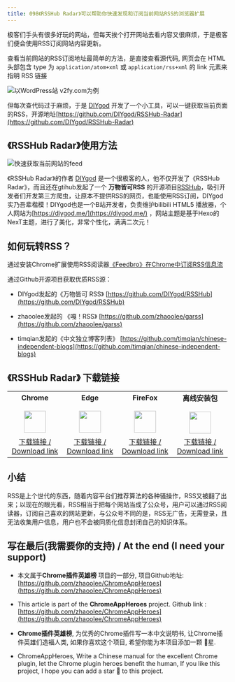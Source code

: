 ```yaml
---
title: 098《RSSHub Radar》可以帮助你快速发现和订阅当前网站RSS的浏览器扩展
---
```




极客们手头有很多好玩的网站，但每天挨个打开网站去看内容又很麻烦，于是极客们便会使用RSS订阅网站内容更新。



查看当前网站的RSS订阅地址最简单的方法，是直接查看源代码,  网页会在 HTML 头部包含 type 为 `application/atom+xml` 或 `application/rss+xml` 的 link 元素来指明 RSS 链接

![以WordPress站 v2fy.com为例](https://cdn.fangyuanxiaozhan.com/assets/1614734878013sTpHGB81.png)



但每次查代码过于麻烦，于是 [DIYgod](https://github.com/DIYgod/) 开发了一个小工具，可以一键获取当前页面的RSS，开源地址[https://github.com/DIYgod/RSSHub-Radar](https://github.com/DIYgod/RSSHub-Radar)



## 《RSSHub Radar》使用方法



![快速获取当前网站的feed](https://cdn.fangyuanxiaozhan.com/assets/1614735419622dCSmRZC4.gif)



《RSSHub Radar》的作者 [DIYgod](https://github.com/DIYgod/) 是一个很极客的人，他不仅开发了《RSSHub Radar》，而且还在gtihub发起了一个 **万物皆可RSS** 的开源项目[RSSHub](https://github.com/DIYgod/RSSHub)，吸引开发者们开发第三方爬虫，让原本不提供RSS的网页，也能使用RSS订阅，DIYgod实乃吾辈楷模！DIYgod也是一个B站开发者，负责维护bilibili HTML5 播放器，个人网站为[https://diygod.me/](https://diygod.me/) ，网站主题是基于Hexo的NexT主题，进行了美化，非常个性化，满满二次元！



## 如何玩转RSS？



通过安装Chrome扩展使用RSS阅读器[《Feedbro》在Chrome中订阅RSS信息流](https://v2fy.com/p/096-feedbro-2021-02-27/)



通过Github开源项目获取优质RSS源：

- DIYgod发起的《万物皆可 RSS》  [https://github.com/DIYgod/RSSHub](https://github.com/DIYgod/RSSHub)

- zhaoolee发起的 《嘎！RSS》 [https://github.com/zhaoolee/garss](https://github.com/zhaoolee/garss)

- timqian发起的《中文独立博客列表》 [https://github.com/timqian/chinese-independent-blogs](https://github.com/timqian/chinese-independent-blogs)





## 《RSSHub Radar》 下载链接

<table style="table-layout: fixed;">
<tbody>
<tr>
<td><div style="text-align: center;"><div style="font-weight: bold">Chrome</div><br/><div><img  style="width:50px; height:auto;" src="https://v2fy.com/asset/0i/ChromeAppHeroes/page/001_markdown_here.assets/chromeappheroes-chrome-icon.png"/></div></div></td>
<td><div style="text-align: center;" ><div style="font-weight: bold">Edge</div><br/><div><img style="width:50px; height:auto;" src="https://v2fy.com/asset/0i/ChromeAppHeroes/page/001_markdown_here.assets/chromeappheroes-edge-icon.png"/></div></div></td>
<td><div style="text-align: center;" ><div style="font-weight: bold">FireFox</div><br/><div><img  style="width:50px; height:auto;" src="https://v2fy.com/asset/0i/ChromeAppHeroes/page/001_markdown_here.assets/chromeappheroes-firefox-icon.png"/></div></div></td>
<td><div style="text-align: center;" ><div style="font-weight: bold">离线安装包</div><br/><div><img  style="width:50px; height:auto;" src="https://v2fy.com/asset/0i/ChromeAppHeroes/page/001_markdown_here.assets/chromeappheroes-github-download.png"/></div></div></td>
</tr>
<tr>
<td>
<div style="text-align: center;">
<a  href="https://chrome.google.com/webstore/detail/rsshub-radar/kefjpfngnndepjbopdmoebkipbgkggaa">下载链接 / Download link</a>
</div>
</td>
<td>
<div style="text-align: center;">
<a href="https://microsoftedge.microsoft.com/addons/detail/rsshub-radar/gangkeiaobmjcjokiofpkfpcobpbmnln">下载链接 / Download link</a>
</div>
</td>
<td>
<div style="text-align: center;">
<a href="https://addons.mozilla.org/zh-CN/firefox/addon/rsshub-radar/">下载链接 / Download link</a>
</div>
</td>
<td>
<div style="text-align: center;"><a  href="https://cdn.jsdelivr.net/gh/zhaoolee/ChromeAppHeroes/backup/098-rsshub-radar.zip">下载链接 / Download link</a></div>
</td>
</tr>
</tbody>
</table>


## 小结



RSS是上个世代的东西，随着内容平台们推荐算法的各种骚操作，RSS又被翻了出来；以现在的眼光看，RSS相当于把每个网站当成了公众号，用户可以通过RSS阅读器，订阅自己喜欢的网站更新，与公众号不同的是，RSS无广告，无需登录，且无法收集用户信息，用户也不会被同质化信息封闭自己的知识体系。





## 写在最后(我需要你的支持) / At the end (I need your support)

- 本文属于**Chrome插件英雄榜** 项目的一部分, 项目Github地址: [https://github.com/zhaoolee/ChromeAppHeroes](https://github.com/zhaoolee/ChromeAppHeroes)


- This article is part of the **ChromeAppHeroes** project. Github link : [https://github.com/zhaoolee/ChromeAppHeroes](https://github.com/zhaoolee/ChromeAppHeroes) 

- **Chrome插件英雄榜**, 为优秀的Chrome插件写一本中文说明书, 让Chrome插件英雄们造福人类, 如果你喜欢这个项目, 希望你能为本项目添加一颗 🌟星.

- ChromeAppHeroes, Write a Chinese manual for the excellent Chrome plugin, let the Chrome plugin heroes benefit the human, If you like this project, I hope you can add a star 🌟 to this project.

